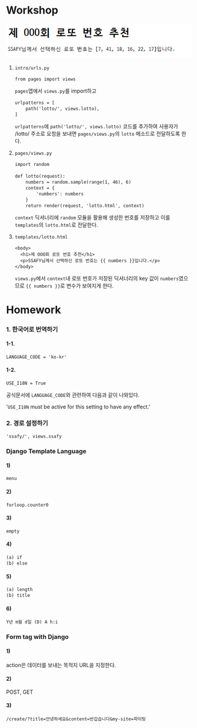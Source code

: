 # Workshop

![image-20210308201328898](django_01_homework.assets/image-20210308201328898.png)

1. `intro/urls.py`

   ```
   from pages import views
   ```

   `pages`앱에서 `views.py`를 import하고

   ```
   urlpatterns = [
       path('lotto/', views.lotto),
   ]
   ```

   `urlpatterns`에 `path('lotto/', views.lotto)` 코드를 추가하여 사용자가 /lotto/ 주소로 요청을 보내면 `pages/views.py`의 `lotto` 메소드로 전달하도록 한다.

   

2. `pages/views.py`

   ```
   import random
   
   def lotto(request):
       numbers = random.sample(range(1, 46), 6)
       context = {
           'numbers': numbers
       }
       return render(request, 'lotto.html', context)
   ```

   `context` 딕셔너리에 `random` 모듈을 활용해 생성한 번호를 저장하고
   이를 `templates`의 `lotto.html`로 전달한다.

   

3. `templates/lotto.html`

   ```
   <body>
     <h1>제 OOO회 로또 번호 추천</h1>
     <p>SSAFY님께서 선택하신 로또 번호는 {{ numbers }}입니다.</p>
   </body>
   ```

   `views.py`에서 `context`내 로또 번호가 저장된 딕셔너리의 key 값이 `numbers`였으므로 `{{ numbers }}`로 변수가 보여지게 한다.



# Homework

### 1. 한국어로 번역하기

#### 1-1.

```
LANGUAGE_CODE = 'ko-kr'
```



#### 1-2.

```
USE_I18N = True
```

공식문서에 `LANGUAGE_CODE`와 관련하여 다음과 같이 나와있다.

'`USE_I18N` must be active for this setting to have any effect.'



### 2. 경로 설정하기

```
'ssafy/', views.ssafy
```



### Django Template Language

#### 1)

```
menu
```



#### 2)

```
forloop.counter0
```



#### 3)

```
empty
```



#### 4)

```
(a) if
(b) else
```



#### 5)

```
(a) length
(b) title
```



#### 6)

```
Y년 m월 d일 (D) A h:i
```



### Form tag with Django

#### 1)

action은 데이터를 보내는 목적지 URL을 지정한다.

#### 2)

POST, GET

#### 3)

```
/create/?title=안녕하세요&content=반갑습니다&my-site=파이팅
```